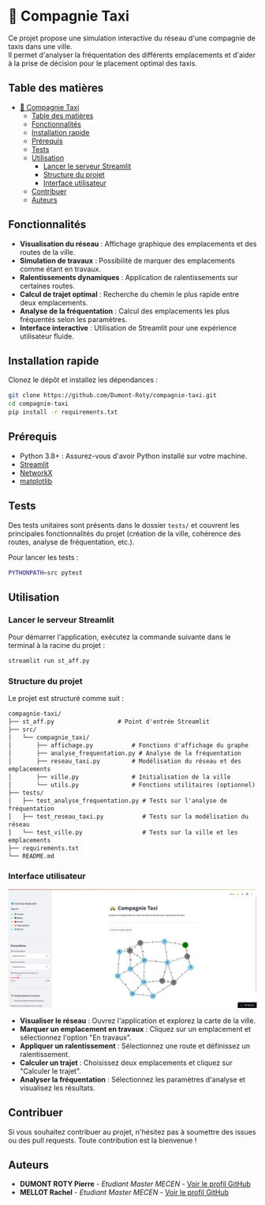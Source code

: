 # 🚕 Compagnie Taxi

Ce projet propose une simulation interactive du réseau d'une compagnie de taxis dans une ville.  
Il permet d'analyser la fréquentation des différents emplacements et d'aider à la prise de décision pour le placement optimal des taxis.

## Table des matières

- [🚕 Compagnie Taxi](#-compagnie-taxi)
  - [Table des matières](#table-des-matières)
  - [Fonctionnalités](#fonctionnalités)
  - [Installation rapide](#installation-rapide)
  - [Prérequis](#prérequis)
  - [Tests](#tests)
  - [Utilisation](#utilisation)
    - [Lancer le serveur Streamlit](#lancer-le-serveur-streamlit)
    - [Structure du projet](#structure-du-projet)
    - [Interface utilisateur](#interface-utilisateur)
  - [Contribuer](#contribuer)
  - [Auteurs](#auteurs)

## Fonctionnalités

- **Visualisation du réseau** : Affichage graphique des emplacements et des routes de la ville.
- **Simulation de travaux** : Possibilité de marquer des emplacements comme étant en travaux.
- **Ralentissements dynamiques** : Application de ralentissements sur certaines routes.
- **Calcul de trajet optimal** : Recherche du chemin le plus rapide entre deux emplacements.
- **Analyse de la fréquentation** : Calcul des emplacements les plus fréquentés selon les paramètres.
- **Interface interactive** : Utilisation de Streamlit pour une expérience utilisateur fluide.

## Installation rapide

Clonez le dépôt et installez les dépendances :

```bash
git clone https://github.com/Dumont-Roty/compagnie-taxi.git
cd compagnie-taxi
pip install -r requirements.txt
```

## Prérequis

- Python 3.8+ : Assurez-vous d'avoir Python installé sur votre machine.
- [Streamlit](https://streamlit.io/)
- [NetworkX](https://networkx.org/)
- [matplotlib](https://matplotlib.org/)

## Tests

Des tests unitaires sont présents dans le dossier `tests/` et couvrent les principales fonctionnalités du projet (création de la ville, cohérence des routes, analyse de fréquentation, etc.).

Pour lancer les tests :

```bash
PYTHONPATH=src pytest
```

## Utilisation

### Lancer le serveur Streamlit

Pour démarrer l'application, exécutez la commande suivante dans le terminal à la racine du projet :

```bash
streamlit run st_aff.py
```

### Structure du projet

Le projet est structuré comme suit :

```text
compagnie-taxi/
├── st_aff.py                  # Point d'entrée Streamlit
├── src/
│   └── compagnie_taxi/
│       ├── affichage.py           # Fonctions d'affichage du graphe
│       ├── analyse_frequentation.py # Analyse de la fréquentation
│       ├── reseau_taxi.py         # Modélisation du réseau et des emplacements
│       ├── ville.py               # Initialisation de la ville
│       └── utils.py               # Fonctions utilitaires (optionnel)
├── tests/
│   ├── test_analyse_frequentation.py # Tests sur l'analyse de fréquentation
│   ├── test_reseau_taxi.py           # Tests sur la modélisation du réseau
│   └── test_ville.py                 # Tests sur la ville et les emplacements
├── requirements.txt
└── README.md
```

### Interface utilisateur

![Aperçu de l'application](exemple.png)

- **Visualiser le réseau** : Ouvrez l'application et explorez la carte de la ville.
- **Marquer un emplacement en travaux** : Cliquez sur un emplacement et sélectionnez l'option "En travaux".
- **Appliquer un ralentissement** : Sélectionnez une route et définissez un ralentissement.
- **Calculer un trajet** : Choisissez deux emplacements et cliquez sur "Calculer le trajet".
- **Analyser la fréquentation** : Sélectionnez les paramètres d'analyse et visualisez les résultats.

## Contribuer

Si vous souhaitez contribuer au projet, n'hésitez pas à soumettre des issues ou des pull requests. Toute contribution est la bienvenue !

## Auteurs

- **DUMONT ROTY Pierre** - *Etudiant Master MECEN* - [Voir le profil GitHub](https://github.com/Dumont-Roty)
- **MELLOT Rachel** - *Etudiant Master MECEN* - [Voir le profil GitHub](https://github.com/RachelMellot)
